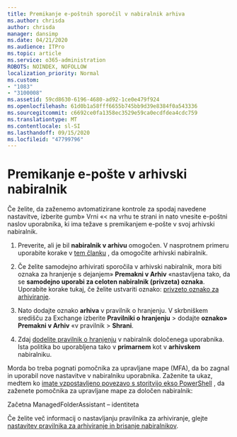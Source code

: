 ```yaml
---
title: Premikanje e-poštnih sporočil v nabiralnik arhiva
ms.author: chrisda
author: chrisda
manager: dansimp
ms.date: 04/21/2020
ms.audience: ITPro
ms.topic: article
ms.service: o365-administration
ROBOTS: NOINDEX, NOFOLLOW
localization_priority: Normal
ms.custom:
- "1083"
- "3100008"
ms.assetid: 59cd8630-6196-4680-ad92-1ce0e479f924
ms.openlocfilehash: 61d0b1a58fff6655b745bb9d39e8384f0a543336
ms.sourcegitcommit: c6692ce0fa1358ec3529e59ca0ecdfdea4cdc759
ms.translationtype: MT
ms.contentlocale: sl-SI
ms.lasthandoff: 09/15/2020
ms.locfileid: "47799796"
---
```

# <a name="move-email-to-the-archive-mailbox"></a>Premikanje e-pošte v arhivski nabiralnik

Če želite, da zaženemo avtomatizirane kontrole za spodaj navedene nastavitve, izberite gumb» Vrni «< na vrhu te strani in nato vnesite e-poštni naslov uporabnika, ki ima težave s premikanjem e-pošte v svoj arhivski nabiralnik.

1. Preverite, ali je bil **nabiralnik v arhivu** omogočen. V nasprotnem primeru uporabite korake v [tem članku](https://docs.microsoft.com/microsoft-365/compliance/enable-archive-mailboxes) , da omogočite arhivski nabiralnik.

2. Če želite samodejno arhivirati sporočila v arhivski nabiralnik, mora biti oznaka za hranjenje s dejanjem» **Premakni v Arhiv** «nastavljena tako, da se **samodejno uporabi za celoten nabiralnik (privzeta) oznaka**. Uporabite korake tukaj, če želite ustvariti oznako: [privzeto oznako za arhiviranje](https://docs.microsoft.com/microsoft-365/compliance/set-up-an-archive-and-deletion-policy-for-mailboxes#create-a-custom-archive-default-policy-tag).

3. Nato dodajte oznako **arhiva** v pravilnik o hranjenju. V skrbniškem središču za Exchange izberite **Pravilniki o hranjenju** > dodajte **oznako» Premakni v Arhiv** «v pravilnik > **Shrani**.

4. Zdaj [dodelite pravilnik o hranjenju](https://docs.microsoft.com/exchange/security-and-compliance/messaging-records-management/apply-retention-policy) v nabiralnik določenega uporabnika. Ista politika bo uporabljena tako v **primarnem** kot v **arhivskem** nabiralniku.

Morda bo treba pognati pomočnika za upravljane mape (MFA), da bo zagnal in uporabil nove nastavitve v nabiralniku uporabnika. Zaženite ta ukaz, medtem ko [imate vzpostavljeno povezavo s storitvijo ekso PowerShell](https://docs.microsoft.com/powershell/exchange/exchange-online/connect-to-exchange-online-powershell/connect-to-exchange-online-powershell?view=exchange-ps) , da zaženete pomočnika za upravljane mape za določen nabiralnik:
  
Začetna ManagedFolderAssistant – identiteta <name of the mailbox>

Če želite več informacij o nastavljanju pravilnika za arhiviranje, glejte [nastavitev pravilnika za arhiviranje in brisanje nabiralnikov](https://docs.microsoft.com/microsoft-365/compliance/set-up-an-archive-and-deletion-policy-for-mailboxes#step-1-enable-archive-mailboxes-for-users).
  